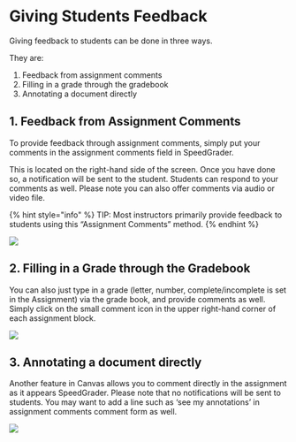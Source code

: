 # Giving Students Feedback

Giving feedback to students can be done in three ways.

They are:

1. Feedback from assignment comments 
2. Filling in a grade through the gradebook 
3. Annotating a document directly 

## 1. Feedback from Assignment Comments

To provide feedback through assignment comments, simply put your comments in the assignment comments field in SpeedGrader.

This is located on the right-hand side of the screen. Once you have done so, a notification will be sent to the student. Students can respond to your comments as well. Please note you can also offer comments via audio or video file.

{% hint style="info" %}
TIP: Most instructors primarily provide feedback to students using this “Assignment Comments” method.
{% endhint %}

![](https://lh3.googleusercontent.com/LN00u8rWW5anxzayXzIdNrVIW87hboM-npEwdjD-wQzFv9-cao9-pOuZ4jOQ7oqPsU-SYgbzoL-Jbp85hLrt6XRXIkTtbGmltBi-KZ-Jf1TKp5lsOoa8F-wDMzQOuUmqYVO36Zbq)

## 2. Filling in a Grade through the Gradebook

You can also just type in a grade \(letter, number, complete/incomplete is set in the Assignment\) via the grade book, and provide comments as well. Simply click on the small comment icon in the upper right-hand corner of each assignment block.

![](https://lh6.googleusercontent.com/5xA6T0IxqsbrW533lj3A0oe9htX2G3s3P_2LstewmgTNr3RDrlF-BkzaG7bgBz1q9h0ivpEx-VMxUlWS2MooosadKNg95DgrsH8A7TtBeRn4bx1LHjoSHobVh9QvF3TuLIrjpvSN)

## 3. Annotating a document directly

Another feature in Canvas allows you to comment directly in the assignment as it appears SpeedGrader. Please note that no notifications will be sent to students. You may want to add a line such as ‘see my annotations’ in assignment comments comment form as well.

![](https://lh6.googleusercontent.com/9LYdRmjnkib7x1m6V5C1PnNgoyaUTPGDXnuO9zyHoIf6EJxENNGEYa3V4ixjn3k0te7F9-wkTWyTzP6TXFecdgl5NaoPGI1xvxX6_amnyDWxa_C4_0CpFbvjJrFjfyZG612BLPCx)

